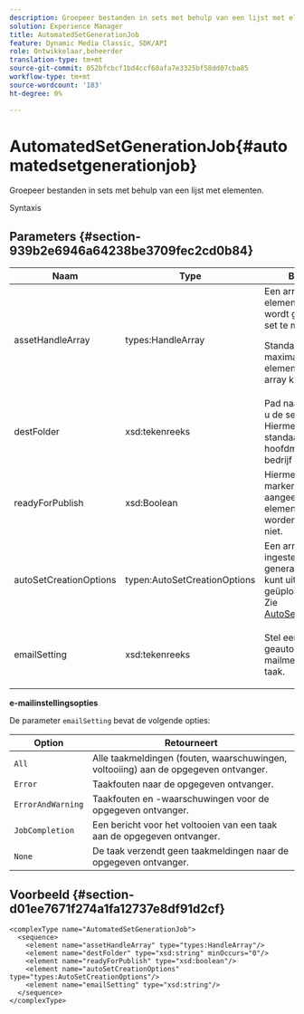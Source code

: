 ```yaml
---
description: Groepeer bestanden in sets met behulp van een lijst met elementen.
solution: Experience Manager
title: AutomatedSetGenerationJob
feature: Dynamic Media Classic, SDK/API
role: Ontwikkelaar,beheerder
translation-type: tm+mt
source-git-commit: 052bfcbcf1bd4ccf60afa7e3325bf58dd07cba85
workflow-type: tm+mt
source-wordcount: '183'
ht-degree: 0%

---
```



# AutomatedSetGenerationJob{#automatedsetgenerationjob}

Groepeer bestanden in sets met behulp van een lijst met elementen.

Syntaxis

## Parameters {#section-939b2e6946a64238be3709fec2cd0b84}

<table id="table_0E031B2014B646BDA2A94D7E0B55DD5B"> 
 <thead> 
  <tr> 
   <th colname="col1" class="entry"> Naam </th> 
   <th colname="col2" class="entry"> Type </th> 
   <th colname="col3" class="entry"> Beschrijving </th> 
  </tr> 
 </thead>
 <tbody> 
  <tr> 
   <td colname="col1"> <span class="codeph"> <span class="varname"> assetHandleArray</span> </span> </td> 
   <td colname="col2"> <span class="codeph"> types:HandleArray</span> </td> 
   <td colname="col3">Een array met elementhandgrepen die wordt gebruikt om de set te maken. <p>Standaard is 1000 het maximale aantal elementen dat u in de array kunt opnemen. </p></td> 
  </tr> 
  <tr> 
   <td colname="col1"> <span class="codeph"> <span class="varname"> destFolder</span> </span> </td> 
   <td colname="col2"> <span class="codeph"> xsd:tekenreeks</span> </td> 
   <td colname="col3"> Pad naar de map waarin u de sets wilt opslaan. Hiermee wordt standaard naar de hoofdmap van het bedrijf opgeslagen. </td> 
  </tr> 
  <tr> 
   <td colname="col1"> <span class="codeph"> <span class="varname"> readyForPublish</span> </span> </td> 
   <td colname="col2"> <span class="codeph"> xsd:Boolean</span> </td> 
   <td colname="col3"> Hiermee stelt u een markering in die aangeeft of de elementen moeten worden gepubliceerd of niet. </td> 
  </tr> 
  <tr> 
   <td colname="col1"> <span class="codeph"> <span class="varname"> autoSetCreationOptions</span> </span> </td> 
   <td colname="col2"> <span class="codeph"> typen:AutoSetCreationOptions</span> </td> 
   <td colname="col3">Een array met ingestelde generatiescripts die u kunt uitvoeren op de geüploade bestanden. Zie <a href="../../types/c-data-types/r-auto-set-creation-options.md#reference-58b42b39e53345aeb87cd1adc864e7ff" format="dita" scope="local"> AutoSetCreationOptions</a></td> 
  </tr> 
  <tr> 
   <td colname="col1"> <span class="codeph"> <span class="varname"> emailSetting</span> </span> </td> 
   <td colname="col2"> <span class="codeph"> xsd:tekenreeks</span> </td> 
   <td colname="col3"> <p>Stel een geautomatiseerde e-mailmelding in voor de taak. </p> </td> 
  </tr> 
 </tbody> 
</table>

**e-mailinstellingsopties**

De parameter `emailSetting` bevat de volgende opties:

| Option | Retourneert |
|---|---|
| `All` | Alle taakmeldingen (fouten, waarschuwingen, voltooiing) aan de opgegeven ontvanger. |
| `Error` | Taakfouten naar de opgegeven ontvanger. |
| `ErrorAndWarning` | Taakfouten en -waarschuwingen voor de opgegeven ontvanger. |
| `JobCompletion` | Een bericht voor het voltooien van een taak aan de opgegeven ontvanger. |
| `None` | De taak verzendt geen taakmeldingen naar de opgegeven ontvanger. |

## Voorbeeld {#section-d01ee7671f274a1fa12737e8df91d2cf}

```
<complexType name="AutomatedSetGenerationJob">
  <sequence>
    <element name="assetHandleArray" type="types:HandleArray"/>
    <element name="destFolder" type="xsd:string" minOccurs="0"/>
    <element name="readyForPublish" type="xsd:boolean"/>
    <element name="autoSetCreationOptions" type="types:AutoSetCreationOptions"/>
    <element name="emailSetting" type="xsd:string"/>
  </sequence>
</complexType>
```

